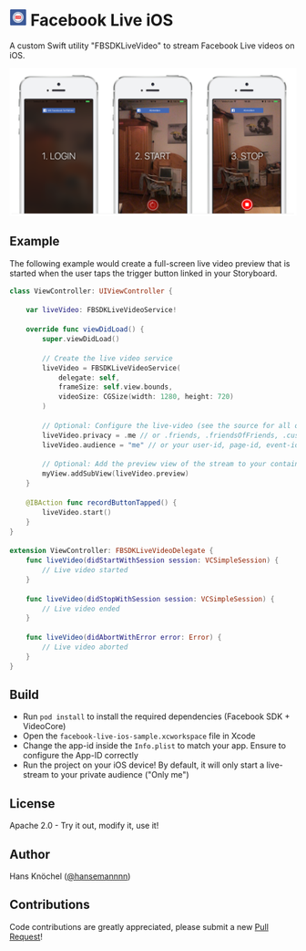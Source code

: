 # <img src="./assets/facebook-live-logo.png" width="30" alt="" />&nbsp;Facebook Live iOS
A custom Swift utility "FBSDKLiveVideo" to stream Facebook Live videos on iOS.

<img alt="App Store" src="./assets/sample-app-preview.png" width="900" />

## Example
The following example would create a full-screen live video preview that is started when the user taps
the trigger button linked in your Storyboard.

```swift 
class ViewController: UIViewController {
    
    var liveVideo: FBSDKLiveVideoService!

    override func viewDidLoad() {
        super.viewDidLoad()
      
        // Create the live video service
        liveVideo = FBSDKLiveVideoService(
            delegate: self,
            frameSize: self.view.bounds,
            videoSize: CGSize(width: 1280, height: 720)
        )
        
        // Optional: Configure the live-video (see the source for all options)
        liveVideo.privacy = .me // or .friends, .friendsOfFriends, .custom
        liveVideo.audience = "me" // or your user-id, page-id, event-id, group-id, ...
        
        // Optional: Add the preview view of the stream to your container view.
        myView.addSubView(liveVideo.preview)
    }
    
    @IBAction func recordButtonTapped() {
        liveVideo.start()
    }    
}

extension ViewController: FBSDKLiveVideoDelegate {
    func liveVideo(didStartWithSession session: VCSimpleSession) {
        // Live video started
    }

    func liveVideo(didStopWithSession session: VCSimpleSession) {
        // Live video ended
    }

    func liveVideo(didAbortWithError error: Error) {
        // Live video aborted
    }
}
```

## Build
* Run `pod install` to install the required dependencies (Facebook SDK + VideoCore)
* Open the `facebook-live-ios-sample.xcworkspace` file in Xcode
* Change the app-id inside the `Info.plist` to match your app. Ensure to configure the App-ID correctly
* Run the project on your iOS device! By default, it will only start a live-stream to your private audience ("Only me")

## License
Apache 2.0 - Try it out, modify it, use it!

## Author
Hans Knöchel ([@hansemannnn](https://twitter.com/hansemannnn))

## Contributions
Code contributions are greatly appreciated, please submit a new [Pull Request](https://github.com/hansemannn/facebook-live-ios/pull/new/master)!
